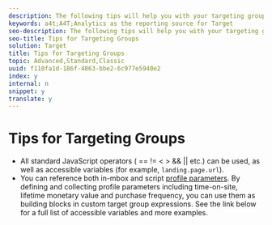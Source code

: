```yaml
---
description: The following tips will help you with your targeting groups.
keywords: a4t;A4T;Analytics as the reporting source for Target
seo-description: The following tips will help you with your targeting groups.
seo-title: Tips for Targeting Groups
solution: Target
title: Tips for Targeting Groups
topic: Advanced,Standard,Classic
uuid: f110fa1d-186f-4063-bbe2-6c977e5940e2
index: y
internal: n
snippet: y
translate: y
---
```


# Tips for Targeting Groups



* All standard JavaScript operators ( == != < > &amp;&amp; || etc.) can be used, as well as accessible variables (for example, `landing.page.url`).
* You can reference both in-mbox and script [profile parameters](c_script_profile_attributes.md#concept_8C07AEAB0A144FECA8B4FEB091AED4D2). By defining and collecting profile parameters including time-on-site, lifetime monetary value and purchase frequency, you can use them as building blocks in custom target group expressions. See the link below for a full list of accessible variables and more examples.

